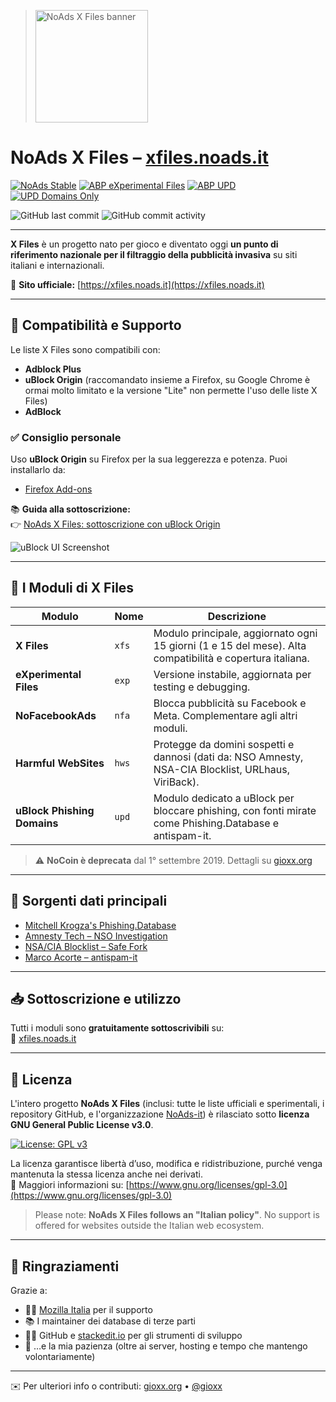 > <img src="https://xfiles.noads.it/img/xfiles_neg_icon23.png" alt="NoAds X Files banner" width="180"/>

# NoAds X Files – [xfiles.noads.it](https://xfiles.noads.it)

[![NoAds Stable](https://github.com/gioxx/xfiles/actions/workflows/make_stable.yml/badge.svg)](https://github.com/gioxx/xfiles/actions/workflows/make_stable.yml)
[![ABP eXperimental Files](https://github.com/gioxx/xfiles/actions/workflows/make_experimental.yml/badge.svg)](https://github.com/gioxx/xfiles/actions/workflows/make_experimental.yml)
[![ABP UPD](https://github.com/gioxx/xfiles/actions/workflows/make_upd.yml/badge.svg)](https://github.com/gioxx/xfiles/actions/workflows/make_upd.yml)
[![UPD Domains Only](https://github.com/gioxx/xfiles/actions/workflows/make_domains.yml/badge.svg)](https://github.com/gioxx/xfiles/actions/workflows/make_domains.yml)

![GitHub last commit](https://img.shields.io/github/last-commit/gioxx/xfiles?color=informational)
![GitHub commit activity](https://img.shields.io/github/commit-activity/m/gioxx/xfiles?color=informational)

---

**X Files** è un progetto nato per gioco e diventato oggi **un punto di riferimento nazionale per il filtraggio della pubblicità invasiva** su siti italiani e internazionali.

📍 **Sito ufficiale:** [https://xfiles.noads.it](https://xfiles.noads.it)

---

## 🔧 Compatibilità e Supporto

Le liste X Files sono compatibili con:

- **Adblock Plus**
- **uBlock Origin** (raccomandato insieme a Firefox, su Google Chrome è ormai molto limitato e la versione "Lite" non permette l'uso delle liste X Files)
- **AdBlock**

### ✅ Consiglio personale
Uso **uBlock Origin** su Firefox per la sua leggerezza e potenza. Puoi installarlo da:

- [Firefox Add-ons](https://addons.mozilla.org/it/firefox/addon/ublock-origin)

📚 **Guida alla sottoscrizione:**  
👉 [NoAds X Files: sottoscrizione con uBlock Origin](https://github.com/gioxx/xfiles/wiki/NoAds-X-Files:-sottoscrizione-liste-con-uBlock-Origin)

![uBlock UI Screenshot](https://xfiles.noads.it/img/ublock/ublock_scr-fullpage.png)

---

## 🧩 I Moduli di X Files

| Modulo | Nome | Descrizione |
|--------|------|-------------|
| **X Files** | `xfs` | Modulo principale, aggiornato ogni 15 giorni (1 e 15 del mese). Alta compatibilità e copertura italiana. |
| **eXperimental Files** | `exp` | Versione instabile, aggiornata per testing e debugging. |
| **NoFacebookAds** | `nfa` | Blocca pubblicità su Facebook e Meta. Complementare agli altri moduli. |
| **Harmful WebSites** | `hws` | Protegge da domini sospetti e dannosi (dati da: NSO Amnesty, NSA-CIA Blocklist, URLhaus, ViriBack). |
| **uBlock Phishing Domains** | `upd` | Modulo dedicato a uBlock per bloccare phishing, con fonti mirate come Phishing.Database e antispam-it. |

> ⚠️ **NoCoin è deprecata** dal 1° settembre 2019. Dettagli su [gioxx.org](https://gioxx.org/2019/09/02/abp-x-files-le-necessarie-modifiche-per-hws-e-nocoin/)

---

## 🔗 Sorgenti dati principali

- [Mitchell Krogza's Phishing.Database](https://github.com/mitchellkrogza/Phishing.Database)
- [Amnesty Tech – NSO Investigation](https://github.com/AmnestyTech/investigations/tree/master/2021-07-18_nso)
- [NSA/CIA Blocklist – Safe Fork](https://github.com/tigthor/NSA-CIA-Blocklist)
- [Marco Acorte – antispam-it](https://github.com/marco-acorte/antispam-it/blob/main/antispam-it.txt)

---

## 📥 Sottoscrizione e utilizzo

Tutti i moduli sono **gratuitamente sottoscrivibili** su:  
🔗 [xfiles.noads.it](https://xfiles.noads.it)

---

## 📜 Licenza

L'intero progetto **NoAds X Files** (inclusi: tutte le liste ufficiali e sperimentali, i repository GitHub, e l'organizzazione [NoAds-it](https://github.com/NoAds-it)) è rilasciato sotto **licenza GNU General Public License v3.0**.

[![License: GPL v3](https://img.shields.io/badge/License-GPLv3-blue.svg)](https://www.gnu.org/licenses/gpl-3.0)

La licenza garantisce libertà d’uso, modifica e ridistribuzione, purché venga mantenuta la stessa licenza anche nei derivati.  
📄 Maggiori informazioni su: [https://www.gnu.org/licenses/gpl-3.0](https://www.gnu.org/licenses/gpl-3.0)

> Please note: **NoAds X Files follows an "Italian policy"**. No support is offered for websites outside the Italian web ecosystem.

---

## 🙏 Ringraziamenti

Grazie a:

- 👨‍💻 [Mozilla Italia](https://forum.mozillaitalia.org) per il supporto
- 📚 I maintainer dei database di terze parti
- 🧑‍🔧 GitHub e [stackedit.io](https://stackedit.io/app) per gli strumenti di sviluppo
- 💸 …e la mia pazienza (oltre ai server, hosting e tempo che mantengo volontariamente)

---

✉️ Per ulteriori info o contributi: [gioxx.org](https://gioxx.org) • [@gioxx](https://x.com/gioxx)

